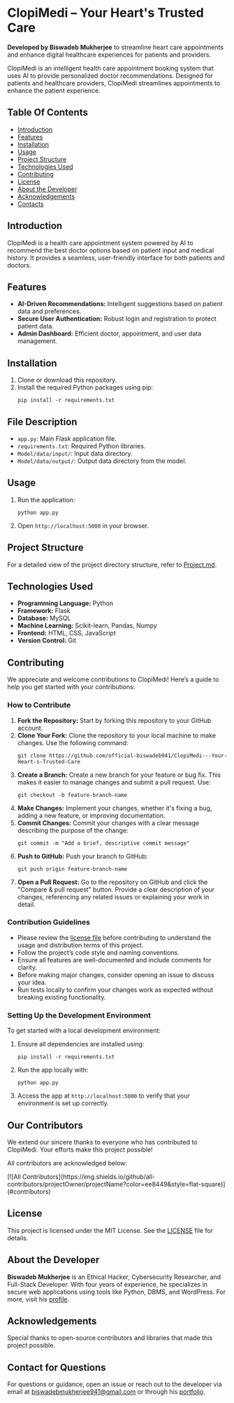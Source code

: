<h1>ClopiMedi – Your Heart's Trusted Care</h1>

<p><strong>Developed by Biswadeb Mukherjee</strong> to streamline heart care appointments and enhance digital healthcare experiences for patients and providers.</p>

<p>ClopiMedi is an intelligent health care appointment booking system that uses AI to provide personalized doctor recommendations. Designed for patients and healthcare providers, ClopiMedi streamlines appointments to enhance the patient experience.</p>

<h2 id="table-of-contents">Table Of Contents</h2>
<ul>
    <li><a href="#introduction">Introduction</a></li>
    <li><a href="#features">Features</a></li>
    <li><a href="#installation">Installation</a></li>
    <li><a href="#usage">Usage</a></li>
    <li><a href="#project-structure">Project Structure</a></li>
    <li><a href="#technologies-used">Technologies Used</a></li>
    <li><a href="#contributing">Contributing</a></li>
    <li><a href="#license">License</a></li>
    <li><a href="#about-developer">About the Developer</a></li>
    <li><a href="#acknowledgements">Acknowledgements</a></li>
    <li><a href="#contacts">Contacts</a></li>
</ul>

<h2 id="introduction">Introduction</h2>
<p>ClopiMedi is a health care appointment system powered by AI to recommend the best doctor options based on patient input and medical history. It provides a seamless, user-friendly interface for both patients and doctors.</p>

<h2 id="features">Features</h2>
<ul>
    <li><strong>AI-Driven Recommendations:</strong> Intelligent suggestions based on patient data and preferences.</li>
    <li><strong>Secure User Authentication:</strong> Robust login and registration to protect patient data.</li>
    <li><strong>Admin Dashboard:</strong> Efficient doctor, appointment, and user data management.</li>
</ul>

<h2 id="installation">Installation</h2>
<ol>
    <li>Clone or download this repository.</li>
    <li>Install the required Python packages using pip:</li>
    <pre><code>pip install -r requirements.txt</code></pre>
</ol>

<h2 id="file-description">File Description</h2>
<ul>
    <li><code>app.py</code>: Main Flask application file.</li>
    <li><code>requirements.txt</code>: Required Python libraries.</li>
    <li><code>Model/data/input/</code>: Input data directory.</li>
    <li><code>Model/data/output/</code>: Output data directory from the model.</li>
</ul>

<h2 id="usage">Usage</h2>
<ol>
    <li>Run the application:</li>
    <pre><code>python app.py</code></pre>
    <li>Open <code>http://localhost:5000</code> in your browser.</li>
</ol>

<h2 id="project-structure">Project Structure</h2>
<p>For a detailed view of the project directory structure, refer to <a href="Project.md">Project.md</a>.</p>

<h2 id="technologies-used">Technologies Used</h2>
<ul>
    <li><strong>Programming Language:</strong> Python</li>
    <li><strong>Framework:</strong> Flask</li>
    <li><strong>Database:</strong> MySQL</li>
    <li><strong>Machine Learning:</strong> Scikit-learn, Pandas, Numpy</li>
    <li><strong>Frontend:</strong> HTML, CSS, JavaScript</li>
    <li><strong>Version Control:</strong> Git</li>
</ul>

<h2 id="contributing">Contributing</h2>

<p>We appreciate and welcome contributions to ClopiMedi! Here’s a guide to help you get started with your contributions:</p>

<h3>How to Contribute</h3>
<ol>
    <li><strong>Fork the Repository:</strong> Start by forking this repository to your GitHub account.</li>
    <li><strong>Clone Your Fork:</strong> Clone the repository to your local machine to make changes. Use the following command:</li>
    <pre><code>git clone https://github.com/official-biswadeb941/ClopiMedi---Your-Heart-s-Trusted-Care</code></pre>
    <li><strong>Create a Branch:</strong> Create a new branch for your feature or bug fix. This makes it easier to manage changes and submit a pull request. Use:</li>
    <pre><code>git checkout -b feature-branch-name</code></pre>
    <li><strong>Make Changes:</strong> Implement your changes, whether it's fixing a bug, adding a new feature, or improving documentation.</li>
    <li><strong>Commit Changes:</strong> Commit your changes with a clear message describing the purpose of the change:</li>
    <pre><code>git commit -m "Add a brief, descriptive commit message"</code></pre>
    <li><strong>Push to GitHub:</strong> Push your branch to GitHub:</li>
    <pre><code>git push origin feature-branch-name</code></pre>
    <li><strong>Open a Pull Request:</strong> Go to the repository on GitHub and click the "Compare & pull request" button. Provide a clear description of your changes, referencing any related issues or explaining your work in detail.</li>
</ol>

<h3>Contribution Guidelines</h3>
<ul>
    <li>Please review the <a href="LICENSE">license file</a> before contributing to understand the usage and distribution terms of this project.</li>
    <li>Follow the project’s code style and naming conventions.</li>
    <li>Ensure all features are well-documented and include comments for clarity.</li>
    <li>Before making major changes, consider opening an issue to discuss your idea.</li>
    <li>Run tests locally to confirm your changes work as expected without breaking existing functionality.</li>
</ul>

<h3>Setting Up the Development Environment</h3>
<p>To get started with a local development environment:</p>
<ol>
    <li>Ensure all dependencies are installed using:</li>
    <pre><code>pip install -r requirements.txt</code></pre>
    <li>Run the app locally with:</li>
    <pre><code>python app.py</code></pre>
    <li>Access the app at <code>http://localhost:5000</code> to verify that your environment is set up correctly.</li>
</ol>

<h2 id="our-contributors">Our Contributors</h2>
<p>We extend our sincere thanks to everyone who has contributed to ClopiMedi. Your efforts make this project possible!</p>

<p>All contributors are acknowledged below:</p>
[![All Contributors](https://img.shields.io/github/all-contributors/projectOwner/projectName?color=ee8449&style=flat-square)](#contributors)


<h2 id="license">License</h2>
<p>This project is licensed under the MIT License. See the <a href="License.md">LICENSE</a> file for details.</p>

<h2 id="about-developer">About the Developer</h2>
<p><strong>Biswadeb Mukherjee</strong> is an Ethical Hacker, Cybersecurity Researcher, and Full-Stack Developer. With four years of experience, he specializes in secure web applications using tools like Python, DBMS, and WordPress. For more, visit his <a href="https://official-biswadeb941.github.io/Biswadeb-Portfolio/">profile</a>.</p>

<h2 id="acknowledgements">Acknowledgements</h2>
<p>Special thanks to open-source contributors and libraries that made this project possible.</p>

<h2 id="contacts">Contact for Questions</h2>
<p>For questions or guidance, open an issue or reach out to the developer via email at <a href="mailto:biswadebmukherjee941@gmail.com">biswadebmukherjee941@gmail.com</a> or through his <a href="https://official-biswadeb941.github.io/Biswadeb-Portfolio/">portfolio</a>.</p>

